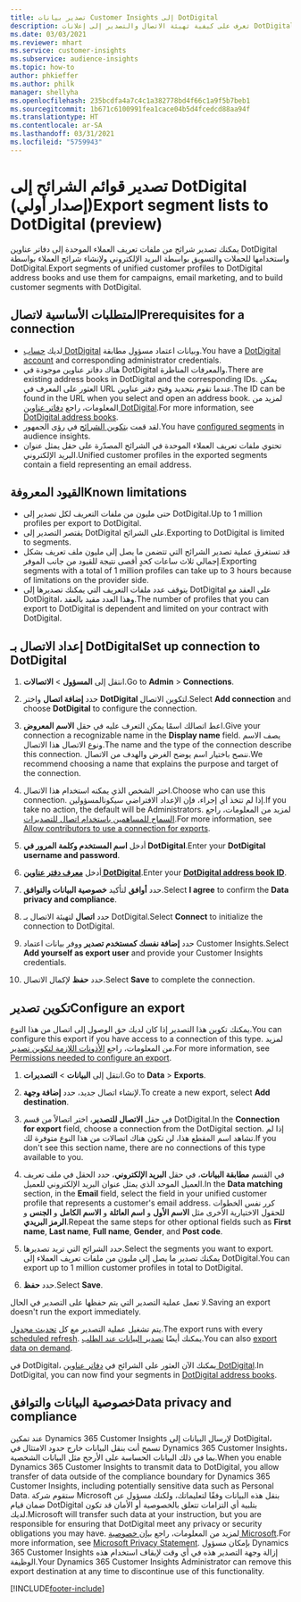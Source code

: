 ```yaml
---
title: تصدير بيانات Customer Insights إلى DotDigital
description: تعرف على كيفية تهيئة الاتصال والتصدير إلى إعلانات DotDigital.
ms.date: 03/03/2021
ms.reviewer: mhart
ms.service: customer-insights
ms.subservice: audience-insights
ms.topic: how-to
author: phkieffer
ms.author: philk
manager: shellyha
ms.openlocfilehash: 235bcdfa4a7c4c1a382778bd4f66c1a9f5b7beb1
ms.sourcegitcommit: 1b671c6100991fea1cace04b5d4fcedcd88aa94f
ms.translationtype: HT
ms.contentlocale: ar-SA
ms.lasthandoff: 03/31/2021
ms.locfileid: "5759943"
---
```

# <a name="export-segment-lists-to-dotdigital-preview"></a><span data-ttu-id="b79fe-103">تصدير قوائم الشرائح إلى DotDigital (إصدار أولي)</span><span class="sxs-lookup"><span data-stu-id="b79fe-103">Export segment lists to DotDigital (preview)</span></span>

<span data-ttu-id="b79fe-104">يمكنك تصدير شرائح من ملفات تعريف العملاء الموحدة إلى دفاتر عناوين DotDigital واستخدامها للحملات والتسويق بواسطة البريد الإلكتروني ولإنشاء شرائح العملاء بواسطة DotDigital.</span><span class="sxs-lookup"><span data-stu-id="b79fe-104">Export segments of unified customer profiles to DotDigital address books and use them for campaigns, email marketing, and to build customer segments with DotDigital.</span></span> 

## <a name="prerequisites-for-a-connection"></a><span data-ttu-id="b79fe-105">المتطلبات الأساسية لاتصال</span><span class="sxs-lookup"><span data-stu-id="b79fe-105">Prerequisites for a connection</span></span>

-   <span data-ttu-id="b79fe-106">لديك [حساب DotDigital](https://dotdigital.com/) وبيانات اعتماد مسؤول مطابقة.</span><span class="sxs-lookup"><span data-stu-id="b79fe-106">You have a [DotDigital account](https://dotdigital.com/) and corresponding administrator credentials.</span></span>
-   <span data-ttu-id="b79fe-107">هناك دفاتر عناوين موجودة في DotDigital والمعرفات المناظرة.</span><span class="sxs-lookup"><span data-stu-id="b79fe-107">There are existing address books in DotDigital and the corresponding IDs.</span></span> <span data-ttu-id="b79fe-108">يمكن العثور على المعرف في URL عندما تقوم بتحديد وفتح دفتر عناوين.</span><span class="sxs-lookup"><span data-stu-id="b79fe-108">The ID can be found in the URL when you select and open an address book.</span></span> <span data-ttu-id="b79fe-109">لمزيد من المعلومات، راجع [دفاتر عناوين DotDigital](https://support.dotdigital.com/hc/articles/212211968-Creating-an-address-book).</span><span class="sxs-lookup"><span data-stu-id="b79fe-109">For more information, see [DotDigital address books](https://support.dotdigital.com/hc/articles/212211968-Creating-an-address-book).</span></span>
-   <span data-ttu-id="b79fe-110">لقد قمت [بتكوين الشرائح](segments.md) في رؤى الجمهور.</span><span class="sxs-lookup"><span data-stu-id="b79fe-110">You have [configured segments](segments.md) in audience insights.</span></span>
-   <span data-ttu-id="b79fe-111">تحتوي ملفات تعريف العملاء الموحدة في الشرائح المصدّرة على حقل يمثل عنوان البريد الإلكتروني.</span><span class="sxs-lookup"><span data-stu-id="b79fe-111">Unified customer profiles in the exported segments contain a field representing an email address.</span></span>

## <a name="known-limitations"></a><span data-ttu-id="b79fe-112">القيود المعروفة</span><span class="sxs-lookup"><span data-stu-id="b79fe-112">Known limitations</span></span>

- <span data-ttu-id="b79fe-113">حتى مليون من ملفات التعريف لكل تصدير إلى DotDigital.</span><span class="sxs-lookup"><span data-stu-id="b79fe-113">Up to 1 million profiles per export to DotDigital.</span></span>
- <span data-ttu-id="b79fe-114">يقتصر التصدير إلى DotDigital على الشرائح.</span><span class="sxs-lookup"><span data-stu-id="b79fe-114">Exporting to DotDigital is limited to segments.</span></span>
- <span data-ttu-id="b79fe-115">قد تستغرق عملية تصدير الشرائح التي تتضمن ما يصل إلى مليون ملف تعريف بشكل إجمالي ثلاث ساعات كحدٍ أقصى نتيجة للقيود من جانب الموفر.</span><span class="sxs-lookup"><span data-stu-id="b79fe-115">Exporting segments with a total of 1 million profiles can take up to 3 hours because of limitations on the provider side.</span></span> 
- <span data-ttu-id="b79fe-116">يتوقف عدد ملفات التعريف التي يمكنك تصديرها إلى DotDigital على العقد مع DotDigital، وهذا العدد مقيد بالعقد.</span><span class="sxs-lookup"><span data-stu-id="b79fe-116">The number of profiles that you can export to DotDigital is dependent and limited on your contract with DotDigital.</span></span>

## <a name="set-up-connection-to-dotdigital"></a><span data-ttu-id="b79fe-117">إعداد الاتصال بـ DotDigital</span><span class="sxs-lookup"><span data-stu-id="b79fe-117">Set up connection to DotDigital</span></span>

1. <span data-ttu-id="b79fe-118">انتقل إلى **المسؤول** > **الاتصالات**.</span><span class="sxs-lookup"><span data-stu-id="b79fe-118">Go to **Admin** > **Connections**.</span></span>

1. <span data-ttu-id="b79fe-119">حدد **إضافة اتصال** واختر **DotDigital** لتكوين الاتصال.</span><span class="sxs-lookup"><span data-stu-id="b79fe-119">Select **Add connection** and choose **DotDigital** to configure the connection.</span></span>

1. <span data-ttu-id="b79fe-120">اعط اتصالك اسمًا يمكن التعرف عليه في حقل **الاسم المعروض**.</span><span class="sxs-lookup"><span data-stu-id="b79fe-120">Give your connection a recognizable name in the **Display name** field.</span></span> <span data-ttu-id="b79fe-121">يصف الاسم ونوع الاتصال هذا الاتصال.</span><span class="sxs-lookup"><span data-stu-id="b79fe-121">The name and the type of the connection describe this connection.</span></span> <span data-ttu-id="b79fe-122">ننصح باختيار اسم يوضح الغرض والهدف من الاتصال.</span><span class="sxs-lookup"><span data-stu-id="b79fe-122">We recommend choosing a name that explains the purpose and target of the connection.</span></span>

1. <span data-ttu-id="b79fe-123">اختر الشخص الذي يمكنه استخدام هذا الاتصال.</span><span class="sxs-lookup"><span data-stu-id="b79fe-123">Choose who can use this connection.</span></span> <span data-ttu-id="b79fe-124">إذا لم تتخذ أي إجراء، فإن الإعداد الافتراضي سيكونالمسؤولين.</span><span class="sxs-lookup"><span data-stu-id="b79fe-124">If you take no action, the default will be Administrators.</span></span> <span data-ttu-id="b79fe-125">لمزيد من المعلومات، راجع [السماح للمساهمين باستخدام اتصال للتصديرات](connections.md#allow-contributors-to-use-a-connection-for-exports).</span><span class="sxs-lookup"><span data-stu-id="b79fe-125">For more information, see [Allow contributors to use a connection for exports](connections.md#allow-contributors-to-use-a-connection-for-exports).</span></span>

1. <span data-ttu-id="b79fe-126">أدخل **اسم المستخدم وكلمة المرور في DotDigital**.</span><span class="sxs-lookup"><span data-stu-id="b79fe-126">Enter your **DotDigital username and password**.</span></span>

1. <span data-ttu-id="b79fe-127">أدخل **[معرف دفتر عناوين DotDigital](https://support.dotdigital.com/hc/articles/212211968-Creating-an-address-book)**.</span><span class="sxs-lookup"><span data-stu-id="b79fe-127">Enter your **[DotDigital address book ID](https://support.dotdigital.com/hc/articles/212211968-Creating-an-address-book)**.</span></span>

1. <span data-ttu-id="b79fe-128">حدد **أوافق** لتأكيد **خصوصية البيانات والتوافق‬**.</span><span class="sxs-lookup"><span data-stu-id="b79fe-128">Select **I agree** to confirm the **Data privacy and compliance**.</span></span>

1. <span data-ttu-id="b79fe-129">حدد **اتصال** لتهيئة الاتصال بـ DotDigital.</span><span class="sxs-lookup"><span data-stu-id="b79fe-129">Select **Connect** to initialize the connection to DotDigital.</span></span>

1. <span data-ttu-id="b79fe-130">حدد **إضافة نفسك كمستخدم تصدير** ووفر بيانات اعتماد Customer Insights.</span><span class="sxs-lookup"><span data-stu-id="b79fe-130">Select **Add yourself as export user** and provide your Customer Insights credentials.</span></span>

1. <span data-ttu-id="b79fe-131">حدد **حفظ** لإكمال الاتصال.</span><span class="sxs-lookup"><span data-stu-id="b79fe-131">Select **Save** to complete the connection.</span></span> 

## <a name="configure-an-export"></a><span data-ttu-id="b79fe-132">تكوين تصدير</span><span class="sxs-lookup"><span data-stu-id="b79fe-132">Configure an export</span></span>

<span data-ttu-id="b79fe-133">يمكنك تكوين هذا التصدير إذا كان لديك حق الوصول إلى اتصال من هذا النوع.</span><span class="sxs-lookup"><span data-stu-id="b79fe-133">You can configure this export if you have access to a connection of this type.</span></span> <span data-ttu-id="b79fe-134">لمزيد من المعلومات، راجع [الأذونات اللازمة لتكوين تصدير](export-destinations.md#set-up-a-new-export).</span><span class="sxs-lookup"><span data-stu-id="b79fe-134">For more information, see [Permissions needed to configure an export](export-destinations.md#set-up-a-new-export).</span></span>

1. <span data-ttu-id="b79fe-135">انتقل إلى **البيانات** > **التصديرات**.</span><span class="sxs-lookup"><span data-stu-id="b79fe-135">Go to **Data** > **Exports**.</span></span>

1. <span data-ttu-id="b79fe-136">لإنشاء اتصال جديد، حدد **إضافة وجهة**.</span><span class="sxs-lookup"><span data-stu-id="b79fe-136">To create a new export, select **Add destination**.</span></span>

1. <span data-ttu-id="b79fe-137">في حقل **الاتصال للتصدير**، اختر اتصالاً من قسم DotDigital.</span><span class="sxs-lookup"><span data-stu-id="b79fe-137">In the **Connection for export** field, choose a connection from the DotDigital section.</span></span> <span data-ttu-id="b79fe-138">إذا لم تشاهد اسم المقطع هذا، لن تكون هناك اتصالات من هذا النوع متوفرة لك.</span><span class="sxs-lookup"><span data-stu-id="b79fe-138">If you don't see this section name, there are no connections of this type available to you.</span></span>


1. <span data-ttu-id="b79fe-139">في القسم **مطابقة البيانات**، في حقل **البريد الإلكتروني**، حدد الحقل في ملف تعريف العميل الموحد الذي يمثل عنوان البريد الإلكتروني للعميل.</span><span class="sxs-lookup"><span data-stu-id="b79fe-139">In the **Data matching** section, in the **Email** field, select the field in your unified customer profile that represents a customer's email address.</span></span> <span data-ttu-id="b79fe-140">كرر نفس الخطوات للحقول الاختيارية الأخرى مثل **الاسم الأول** و **اسم العائلة** و **الاسم الكامل** و **الجنس** و **الرمز البريدي**.</span><span class="sxs-lookup"><span data-stu-id="b79fe-140">Repeat the same steps for other optional fields such as **First name**, **Last name**, **Full name**, **Gender**, and **Post code**.</span></span>

1. <span data-ttu-id="b79fe-141">حدد الشرائح التي تريد تصديرها.</span><span class="sxs-lookup"><span data-stu-id="b79fe-141">Select the segments you want to export.</span></span> <span data-ttu-id="b79fe-142">يمكنك تصدير ما يصل إلى مليون من ملفات تعريف العملاء إلى DotDigital.</span><span class="sxs-lookup"><span data-stu-id="b79fe-142">You can export up to 1 million customer profiles in total to DotDigital.</span></span>

1. <span data-ttu-id="b79fe-143">حدد **حفظ**.</span><span class="sxs-lookup"><span data-stu-id="b79fe-143">Select **Save**.</span></span>

<span data-ttu-id="b79fe-144">لا تعمل عملية التصدير التي يتم حفظها على التصدير في الحال.</span><span class="sxs-lookup"><span data-stu-id="b79fe-144">Saving an export doesn't run the export immediately.</span></span>

<span data-ttu-id="b79fe-145">يتم تشغيل عملية التصدير مع كل [تحديث مجدول](system.md#schedule-tab).</span><span class="sxs-lookup"><span data-stu-id="b79fe-145">The export runs with every [scheduled refresh](system.md#schedule-tab).</span></span> <span data-ttu-id="b79fe-146">يمكنك أيضًا [تصدير البيانات عند الطلب](export-destinations.md#run-exports-on-demand).</span><span class="sxs-lookup"><span data-stu-id="b79fe-146">You can also [export data on demand](export-destinations.md#run-exports-on-demand).</span></span> 
 
<span data-ttu-id="b79fe-147">في DotDigital، يمكنك الآن العثور على الشرائح في [دفاتر عناوين DotDigital](https://support.dotdigital.com/hc/articles/212211968-Creating-an-address-book).</span><span class="sxs-lookup"><span data-stu-id="b79fe-147">In DotDigital, you can now find your segments in [DotDigital address books](https://support.dotdigital.com/hc/articles/212211968-Creating-an-address-book).</span></span>


## <a name="data-privacy-and-compliance"></a><span data-ttu-id="b79fe-148">خصوصية البيانات والتوافق</span><span class="sxs-lookup"><span data-stu-id="b79fe-148">Data privacy and compliance</span></span>

<span data-ttu-id="b79fe-149">عند تمكين Dynamics 365 Customer Insights لإرسال البيانات إلى DotDigital، تسمح أنت بنقل البيانات خارج حدود الامتثال في Dynamics 365 Customer Insights، بما في ذلك البيانات الحساسة على الأرجح مثل البيانات الشخصية.</span><span class="sxs-lookup"><span data-stu-id="b79fe-149">When you enable Dynamics 365 Customer Insights to transmit data to DotDigital, you allow transfer of data outside of the compliance boundary for Dynamics 365 Customer Insights, including potentially sensitive data such as Personal Data.</span></span> <span data-ttu-id="b79fe-150">ستقوم شركة Microsoft بنقل هذه البيانات وفقًا لتعليماتك، ولكنك مسؤول عن ضمان قيام DotDigital بتلبية أي التزامات تتعلق بالخصوصية أو الأمان قد تكون لديك.</span><span class="sxs-lookup"><span data-stu-id="b79fe-150">Microsoft will transfer such data at your instruction, but you are responsible for ensuring that DotDigital meet any privacy or security obligations you may have.</span></span> <span data-ttu-id="b79fe-151">لمزيد من المعلومات، راجع [بيان خصوصية Microsoft](https://go.microsoft.com/fwlink/?linkid=396732).</span><span class="sxs-lookup"><span data-stu-id="b79fe-151">For more information, see [Microsoft Privacy Statement](https://go.microsoft.com/fwlink/?linkid=396732).</span></span>
<span data-ttu-id="b79fe-152">بإمكان مسؤول Dynamics 365 Customer Insights إزالة وجهة التصدير هذه في أي وقت لإيقاف استخدام هذه الوظيفة.</span><span class="sxs-lookup"><span data-stu-id="b79fe-152">Your Dynamics 365 Customer Insights Administrator can remove this export destination at any time to discontinue use of this functionality.</span></span>


[!INCLUDE[footer-include](../includes/footer-banner.md)]
